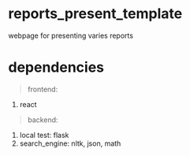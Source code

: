 # reports_present_template
webpage for presenting varies reports

# dependencies 
> frontend: 
1. react 

> backend: 
1. local test: flask 
2. search_engine: nltk, json, math 
